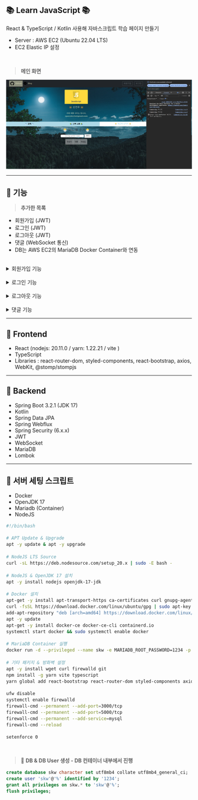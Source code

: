 ## 📚 Learn JavaScript 📚

React & TypeScript / Kotlin 사용해 자바스크립트 학습 페이지 만들기

- Server : AWS EC2 (Ubuntu 22.04 LTS)
- EC2 Elastic IP 설정

<br>

> **메인 화면**

![img](./Description/img/main.png)

---

## 📘 기능

> **추가한 목록**

- 회원가입 (JWT)
- 로그인 (JWT)
- 로그아웃 (JWT)
- 댓글 (WebSocket 통신)
- DB는 AWS EC2의 MariaDB Docker Container와 연동 

<br>

<details>
<summary>회원가입 기능</summary>

- 회원가입 후 비밀번호는 백엔드에서 Bcrypt로 암호화해서 저장
- JWT Authentication Filter의 검증 예외 URL

<br>

![img](./Description/img/signup-1.png)

<br>

![img](./Description/img/signup-2.png)

</details>

<br>

<details>
<summary>로그인 기능</summary>

- 유저가 로그인 시 백엔드에서 받은 JWT Token을 프론트엔드 단에서 LocalStorage에 들고 있음
- JWT Authentication Filter의 검증 예외 URL

<br>

![img](./Description/img/login-2.png)

<br>

![img](./Description/img/login-2.png)

</details>

<br>

<details>
<summary>로그아웃 기능</summary>

- 유저가 로그아웃 시 LocalStorage의 JWT Token 제거

![img](./Description/img/logout-1.png)

<br>

![img](./Description/img/logout-2.png)

</details>

<br>

<details>
<summary>댓글 기능</summary>

- Frontend <-> Backend WebSocket 통신
- WebSocket Endpoint URL : ws
- WebSocket Channel Name : '/api/comment/list'
- 로그인을 안하면 댓글 남기기 불가능
- 댓글 달린걸 그냥 보는건 모든 유저(anonymous 포함) 허용

![img](./Description/img/403.png)

<br>

![img](./Description/img/comment-1.png)

<br>

![img](./Description/img/comment-2.png)

<br>

![img](./Description/img/comment-3.png)

</details>

---

## 📘 Frontend

- React (nodejs: 20.11.0 / yarn: 1.22.21 / vite )
- TypeScript
- Libraries : react-router-dom, styled-components, react-bootstrap, axios, WebKit, @stomp/stompjs

---

## 📘 Backend

- Spring Boot 3.2.1 (JDK 17)
- Kotlin
- Spring Data JPA
- Spring Webflux
- Spring Security (6.x.x)
- JWT
- WebSocket
- MariaDB
- Lombok

---

## 📘 서버 세팅 스크립트

- Docker
- OpenJDK 17
- Mariadb (Container)
- NodeJS

```bash
#!/bin/bash

# APT Update & Upgrade
apt -y update & apt -y upgrade

# NodeJS LTS Source
curl -sL https://deb.nodesource.com/setup_20.x | sudo -E bash -

# NodeJS & OpenJDK 17 설치
apt -y install nodejs openjdk-17-jdk

# Docker 설치
apt-get -y install apt-transport-https ca-certificates curl gnupg-agent software-properties-common
curl -fsSL https://download.docker.com/linux/ubuntu/gpg | sudo apt-key add -
add-apt-repository "deb [arch=amd64] https://download.docker.com/linux/ubuntu $(lsb_release -cs) stable"
apt -y update
apt-get -y install docker-ce docker-ce-cli containerd.io
systemctl start docker && sudo systemctl enable docker

# MariaDB Container 실행
docker run -d --privileged --name skw -e MARIADB_ROOT_PASSWORD=1234 -p 5000:3306 mariadb

# 기타 패키지 & 방화벽 설정
apt -y install wget curl firewalld git
npm install -g yarn vite typescript
yarn global add react-bootstrap react-router-dom styled-components axios @types/react-bootstrap @types/react-router-dom

ufw disable
systemctl enable firewalld
firewall-cmd --permanent --add-port=3000/tcp
firewall-cmd --permanent --add-port=5000/tcp
firewall-cmd --permanent --add-service=mysql
firewall-cmd --reload

setenforce 0
```

<br>

> 🚩 **DB & DB User 생성 - DB 컨테이너 내부에서 진행**

```sql
create database skw character set utf8mb4 collate utf8mb4_general_ci;
create user 'skw'@'%' identified by '1234';
grant all privileges on skw.* to 'skw'@'%';
flush privileges;
```
